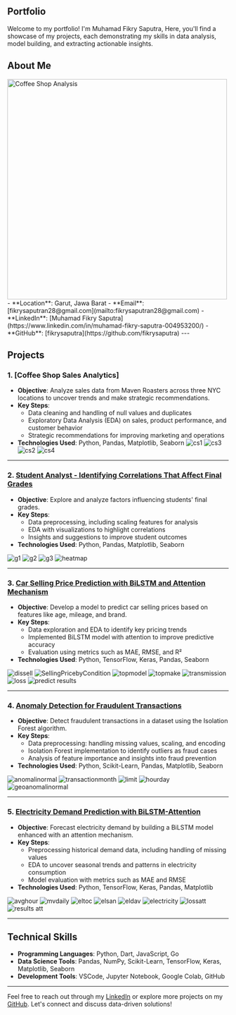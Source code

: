 ## Portfolio

Welcome to my portfolio! I'm Muhamad Fikry Saputra, Here, you'll find a showcase of my projects, each demonstrating my skills in data analysis, model building, and extracting actionable insights.

## About Me
<img src="[https://github.com/fikrysaputra/CoffeeShopSales_Data_Analitycs/raw/main/images/df_coffee.png](https://github.com/user-attachments/assets/4c5d6542-ccc0-45bf-8970-5cd717aaad9d)" width="500" alt="Coffee Shop Analysis">
- **Location**: Garut, Jawa Barat
- **Email**: [fikrysaputran28@gmail.com](mailto:fikrysaputran28@gmail.com)
- **LinkedIn**: [Muhamad Fikry Saputra](https://www.linkedin.com/in/muhamad-fikry-saputra-004953200/)
- **GitHub**: [fikrysaputra](https://github.com/fikrysaputra)
---

## Projects

### 1. [Coffee Shop Sales Analytics]

- **Objective**: Analyze sales data from Maven Roasters across three NYC locations to uncover trends and make strategic recommendations.
- **Key Steps**:
  - Data cleaning and handling of null values and duplicates
  - Exploratory Data Analysis (EDA) on sales, product performance, and customer behavior
  - Strategic recommendations for improving marketing and operations
- **Technologies Used**: Python, Pandas, Matplotlib, Seaborn
![cs1](https://github.com/user-attachments/assets/6ad99adf-49ed-492f-8735-eca40f9867d9)
![cs3](https://github.com/user-attachments/assets/b0709203-cb88-4ffb-a758-e88e85d0b0ad)
![cs2](https://github.com/user-attachments/assets/280424e4-5a40-4d58-b593-b78bd402abd4)
![cs4](https://github.com/user-attachments/assets/51b6dc76-5a0e-4a4a-89db-9db602845429)

---

### 2. [Student Analyst - Identifying Correlations That Affect Final Grades](https://github.com/fikrysaputra/Student-Analyst-Identifies-Correlations-That-Affect-the-Final-Grade)

- **Objective**: Explore and analyze factors influencing students' final grades.
- **Key Steps**:
  - Data preprocessing, including scaling features for analysis
  - EDA with visualizations to highlight correlations
  - Insights and suggestions to improve student outcomes
- **Technologies Used**: Python, Pandas, Matplotlib, Seaborn

![g1](https://github.com/user-attachments/assets/96e2c30c-1cf3-45e9-8e5b-c742b5b5ee14)
![g2](https://github.com/user-attachments/assets/af773009-c9c9-4f39-ad7b-5185bb88f84b)
![g3](https://github.com/user-attachments/assets/35f49821-5a6b-498a-9eb9-e4ddd2025137)
![heatmap](https://github.com/user-attachments/assets/299665f1-23f9-4a84-a6cc-8c3c93921dd7)

---

### 3. [Car Selling Price Prediction with BiLSTM and Attention Mechanism](https://github.com/fikrysaputra/Car_selling_price_prediction_BiLSTM-attention)

- **Objective**: Develop a model to predict car selling prices based on features like age, mileage, and brand.
- **Key Steps**:
  - Data exploration and EDA to identify key pricing trends
  - Implemented BiLSTM model with attention to improve predictive accuracy
  - Evaluation using metrics such as MAE, RMSE, and R²
- **Technologies Used**: Python, TensorFlow, Keras, Pandas, Seaborn

![dissell](https://github.com/user-attachments/assets/507b44bf-f50c-430b-a7c9-67744687618c)
![SellingPricebyCondition](https://github.com/user-attachments/assets/99b1cef8-348e-48b5-a9ea-fc9d57a9db06)
![topmodel](https://github.com/user-attachments/assets/3502078f-0b04-42f4-bf62-7632bcda24e1)
![topmake](https://github.com/user-attachments/assets/408edbb5-6881-491d-98cc-7aa819bdb69e)
![transmission](https://github.com/user-attachments/assets/76016045-531d-447d-9cc3-db9d7adcc4af)
![loss](https://github.com/user-attachments/assets/3ebac2ae-ca6b-4426-90ce-b1a985b6a7fc)
![predict results](https://github.com/user-attachments/assets/1529b79e-cca4-4b26-8449-ec915a79224b)

---

### 4. [Anomaly Detection for Fraudulent Transactions](https://github.com/fikrysaputra/Fraud-Detection---Isolation-Forest)

- **Objective**: Detect fraudulent transactions in a dataset using the Isolation Forest algorithm.
- **Key Steps**:
  - Data preprocessing: handling missing values, scaling, and encoding
  - Isolation Forest implementation to identify outliers as fraud cases
  - Analysis of feature importance and insights into fraud prevention
- **Technologies Used**: Python, Scikit-Learn, Pandas, Matplotlib, Seaborn

![anomalinormal](https://github.com/user-attachments/assets/29ae12d0-27e7-47b8-8387-be2d8fa50e24)
![transactionmonth](https://github.com/user-attachments/assets/36fba368-b9ec-4bc6-adf2-2a89d8052461)
![limit](https://github.com/user-attachments/assets/54515d80-3f1b-4539-b066-7dd2bc5ae21a)
![hourday](https://github.com/user-attachments/assets/48601b5e-febc-4d9e-a031-1fea8f79b9e8)
![geoanomalinormal](https://github.com/user-attachments/assets/0acf4741-7d19-43b4-af4d-3f3fa03046c9)

---

### 5. [Electricity Demand Prediction with BiLSTM-Attention](https://github.com/fikrysaputra/Electricity-Demand-Prediction-with-BiLSTM-attention)

- **Objective**: Forecast electricity demand by building a BiLSTM model enhanced with an attention mechanism.
- **Key Steps**:
  - Preprocessing historical demand data, including handling of missing values
  - EDA to uncover seasonal trends and patterns in electricity consumption
  - Model evaluation with metrics such as MAE and RMSE
- **Technologies Used**: Python, TensorFlow, Keras, Pandas, Matplotlib

![avghour](https://github.com/user-attachments/assets/e8a16daf-ffb5-4fbc-a142-c48c761b2918)
![mvdaily](https://github.com/user-attachments/assets/e3be472d-fa5d-429d-b7c9-5fcb24302b13)
![eltoc](https://github.com/user-attachments/assets/e25ba631-54e9-4e2f-898c-825d7cba765e)
![elsan](https://github.com/user-attachments/assets/f2fc6e44-3607-4b51-a41b-2eb886ce6175)
![eldav](https://github.com/user-attachments/assets/e0566de1-9ef6-46f7-b3d0-bd62c0ef5d16)
![electricity](https://github.com/user-attachments/assets/a0e12718-41d8-4a4c-91b5-ff67e1cd496a)
![lossatt](https://github.com/user-attachments/assets/669418c9-0a75-4114-b323-fa8b7d2582db)
![results att](https://github.com/user-attachments/assets/4d977a02-e334-46d0-b23f-dc8433284ddf)


---

## Technical Skills
- **Programming Languages**: Python, Dart, JavaScript, Go
- **Data Science Tools**: Pandas, NumPy, Scikit-Learn, TensorFlow, Keras, Matplotlib, Seaborn
- **Development Tools**: VSCode, Jupyter Notebook, Google Colab, GitHub

---

Feel free to reach out through my [LinkedIn](https://www.linkedin.com/in/muhamad-fikry-saputra-004953200/) or explore more projects on my [GitHub](https://github.com/fikrysaputra). Let's connect and discuss data-driven solutions!
